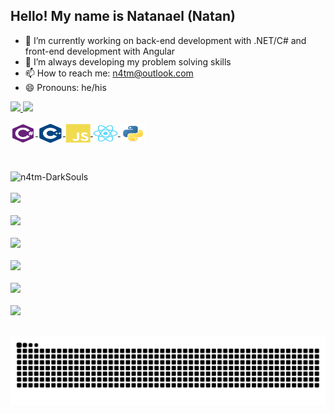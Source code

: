 ## Hello! My name is Natanael (Natan)

- 🔭 I’m currently working on back-end development with .NET/C# and front-end development with Angular
- 🌱 I’m always developing my problem solving skills
- 📫 How to reach me: n4tm@outlook.com
- 😄 Pronouns: he/his

<div>
  <a href="https://github.com/n4tm">
  <img height="180em" src="https://github-readme-stats.vercel.app/api?username=n4tm&show_icons=true&theme=vision-friendly-dark&include_all_commits=true&count_private=true"/>
  <img height="180em" src="https://github-readme-stats.vercel.app/api/top-langs/?username=n4tm&layout=compact&langs_count=7&theme=vision-friendly-dark&card_width=360"/>
</div>
<div style="display: inline_block"><br>
  <img align="center" alt="n4tm-Csharp" height="30" width="40" src="https://raw.githubusercontent.com/devicons/devicon/master/icons/csharp/csharp-plain.svg">
  <img align="center" alt="n4tm-Cpp" height="30" width="40" src="https://raw.githubusercontent.com/devicons/devicon/master/icons/cplusplus/cplusplus-plain.svg">
  <img align="center" alt="n4tm-Js" height="30" width="40" src="https://raw.githubusercontent.com/devicons/devicon/master/icons/javascript/javascript-plain.svg">
  <img align="center" alt="n4tm-React" height="30" width="40" src="https://raw.githubusercontent.com/devicons/devicon/master/icons/react/react-original.svg">
  <img align="center" alt="n4tm-Python" height="30" width="40" src="https://raw.githubusercontent.com/devicons/devicon/master/icons/python/python-original.svg">
</div>
  
##
 
<br>
<img align="right" alt="n4tm-DarkSouls" width="629" heigth="256" src="https://media.discordapp.net/attachments/831554332322562170/871743843761004584/1454745043660382759.gif">
<div>
  <br><br>
  <a href="https://www.instagram.com/nlucen4/" target="_blank"><img src="https://img.shields.io/badge/-Instagram-%23E4405F?style=for-the-badge&logo=instagram&logoColor=white" target="_blank"></a><br><br>
  <a href="https://www.facebook.com/profile.php?id=100006775178601" target="_blank"><img src="https://img.shields.io/badge/Facebook-1877F2?style=for-the-badge&logo=facebook&logoColor=white" target="_blank"></a><br><br>
  <a href="https://t.me/nlucen4" target="_blank"><img src="https://img.shields.io/badge/Telegram-2CA5E0?style=for-the-badge&logo=telegram&logoColor=white" target="_blank"></a><br><br>
  <a href="https://www.linkedin.com/in/natanael-lucena/" target="_blank"><img src="https://img.shields.io/badge/-LinkedIn-%230077B5?style=for-the-badge&logo=linkedin&logoColor=white" target="_blank"></a><br><br>
  <a href="https://discordapp.com/users/346091954376802307/" target="_blank"><img src="https://img.shields.io/badge/Discord-7289DA?style=for-the-badge&logo=discord&logoColor=white" target="_blank"></a><br><br>
  <a href="mailto:contato@nldm.eng20@uea.edu.br" target="_blank"><img src="https://img.shields.io/badge/Gmail-D14836?style=for-the-badge&logo=gmail&logoColor=white" target="_blank"></a>
 

</div>

<div><br>
    
  ![Snake animation](https://github.com/n4tm/n4tm/blob/output/github-contribution-grid-snake.svg)
  
</div>

